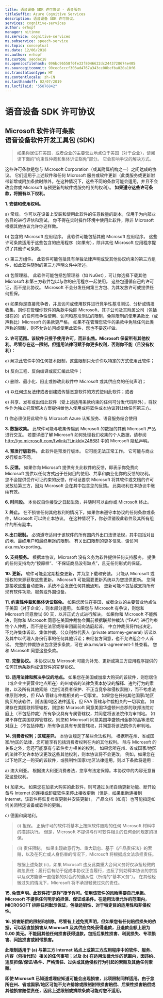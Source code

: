 ```yaml
---
title: 语音设备 SDK 许可协议 - 语音服务
titleSuffix: Azure Cognitive Services
description: 语音设备 SDK 许可协议。
services: cognitive-services
author: erhopf
manager: nitinme
ms.service: cognitive-services
ms.subservice: speech-service
ms.topic: conceptual
ms.date: 12/06/2018
ms.author: erhopf
ms.custom: seodec18
ms.openlocfilehash: 096bc96558f0fe33f8046622dc2443728674e405
ms.sourcegitcommit: 90cec6cccf303ad4767a343ce00befba020a10f6
ms.translationtype: HT
ms.contentlocale: zh-CN
ms.lasthandoff: 02/07/2019
ms.locfileid: "55876842"
---
```

# <a name="speech-devices-sdk-license-agreement"></a>语音设备 SDK 许可协议

## <a name="microsoft-software-license-termsbrspeech-devices-software-development-kit-sdk"></a>Microsoft 软件许可条款<br>语音设备软件开发工具包 (SDK)

> 如果你居住在美国，或者企业的主要营业地点位于美国（对于企业），请阅读下面的“约束性仲裁和集体诉讼豁免”部分。 它会影响争议的解决方式。

这些许可条款是您与 Microsoft Corporation（或其附属机构之一）之间达成的协议。 它们适用于上述软件和任何 Microsoft 服务或软件更新（此类服务或更新附带新增或附加条款时除外，在这种情况下，这些不同的条款可能会适用，并且不会改变你或 Microsoft 与预更新的软件或服务相关的权利）。 **如果遵守这些许可条款，将拥有以下权利。**

**1\. 安装和使用权利。**

a) 常规。 你可以在设备上安装和使用此软件的任意数量的副本，仅用于为内部业务目的进行评估和测试。 你不得在实时操作环境中使用此软件，除非 Microsoft 根据其他协议允许你这样做。

b) 包含的 Microsoft 应用程序。 此软件可能包括其他 Microsoft 应用程序。 这些许可条款适用于这些包含的应用程序（如果有），除非其他 Microsoft 应用程序提供了其他许可条款。

c) 第三方组件。 此软件可能包括具有单独法律声明或受其他协议约束的第三方组件，如此软件随附的第三方声明文件中所述。

d) 包管理器。 此软件可能包括包管理器（如 NuGet），可让你选择下载其他 Microsoft 和第三方软件包以与你的应用程序一起使用。 这些包遵循自己的许可证，而不是此协议。 Microsoft 不会分发任何第三方包、为其发放许可或提供任何担保。

e) 如果你是直接竞争者，并且访问或使用软件进行竞争性基准测试、分析或情报收集，则你在管理你软件的条款中免除 Microsoft、其子公司及其附属公司（包括潜在的）的任何竞争性使用、访问和基准测试的限制，免除限制的使用条款比（或声称比）Microsoft 的条款更严格。 如果不在管理您软件的条款中免除任何此类声称的限制，则不允许访问或使用此软件，您也不要这样做。

**2\. 许可范围。该软件只授予使用许可，而非出售。Microsoft 保留所有其他权利。尽管存在这一限制，但适用法律可赋予你更多权利，否则你不能（且没有权利）：**

a)  解决此软件中的任何技术限制，这些限制只允许你以特定的方式使用此软件；

b)  反向工程、反向编译或反汇编此软件；

c)  删除、最小化、阻止或修改此软件中 Microsoft 或其供应商的任何声明；

d)  以任何违反法律或者创建或传播恶意软件的方式使用此软件；或者

e)  共享、发布或出借此软件（受上述适用条款约束的任何可分发代码除外），将软件作为独立托管解决方案提供给他人使用或将软件或本协议转让给任何第三方。

f)  你必须仅将此软件与 Microsoft Azure 认知服务、语音服务结合使用

**3\. 数据收集。** 此软件可能与收集传输到 Microsoft 的数据的其他 Microsoft 产品进行交互。 若要详细了解 Microsoft 如何处理我们收集的个人数据，请参阅 http://go.microsoft.com/fwlink/?LinkId=248681 中的 Microsoft 隐私声明。

**4\. 预发行版软件。** 此软件是预发行版本。 它可能无法正常工作。 它可能与商业发行版本不同。

**5\. 反馈。** 如果你向 Microsoft 提供有关此软件的反馈，即表示你免费向 Microsoft 提供以任何方式出于任何目的使用、共享和商业化你的反馈的权利。 您不会提供受许可证约束的反馈，许可证要求 Microsoft 将其软件或文档的许可发放给第三方，因为 Microsoft 会在其中包含您的反馈。 此类权利在本协议中继续有效。

**6\. 时间段。** 本协议自你接受之日起生效，并随时可以由你或 Microsoft 终止。

**7\. 终止。** 在不损害任何其他权利的情况下，如果你未遵守本协议的任何条款或条件，Microsoft 可以终止本协议。 在这种情况下，你必须销毁此软件及其所有组件的所有副本。

**8\.出口限制。** 必须遵守适用于该软件的所有国内外出口法律法规，其中包括对目的地、最终用户和最终用途的限制。 有关出口限制的更多信息，请访问 aka.ms/exporting。

**9\. 支持服务。** 根据本协议，Microsoft 没有义务为软件提供任何支持服务。 提供的任何支持均为“按原样”、“不保证商品没有缺点”，且无任何形式的保证。

**10\. 更新。** 软件可能会定期检查更新，并为您下载和安装。 只能从 Microsoft 或授权的来源获取这些更新。 Microsoft 可能需要更新系统以为您提供更新。 您同意接收这些自动更新，系统不会发送任何其他通知。 更新可能不包括或支持所有现有软件功能、服务或外围设备。

**11\. 约束性仲裁和集体诉讼豁免。** 如果您居住在美国，或者企业的主要营业地点位于美国（对于企业），则本部分适用。  如果您与 Microsoft 有争议，则您和 Microsoft 同意尝试 60 天，以非正式方式进行解决。 如果你和 Microsoft 不能解决，则你和 Microsoft 同意在美国仲裁协会面前根据联邦仲裁法 (“FAA”) 进行约束性个人仲裁，而不是在法官或陪审团面前向法庭起诉。 中立仲裁员将作出决定。 不允许集体诉讼、集体仲裁、公众利益代表人 (private attorney-general) 诉讼以及其中以代理人身份行事的任何其他诉讼；未经各方同意，也不允许组合个人诉讼。 完整的仲裁协议包含更多条款，可在 aka.ms/arb-agreement-1 处查看。 您和 Microsoft 同意这些条款。

**12\. 完整协议。** 本协议以及 Microsoft 可能为补充、更新或第三方应用程序提供的任何其他条款构成该软件的完整协议。

**13\. 适用法律和解决争议的地点。** 如果您在美国或加拿大购买的该软件，则您居住（或企业主要营业地点所在）的州或省的法律负责本协议的解释、违约行为的索赔，以及所有其他索赔（包括消费者保护、不正当竞争和侵权索赔），而不考虑法律原则冲突，但 FAA 管辖与仲裁相关的一切事宜。 如果您在任何其他国家/地区购买的该软件，则该国/地区法律适用，但 FAA 管辖与仲裁相关的一切事宜。 如果存在美国联邦管辖权，则您和 Microsoft 同意美国华盛顿州金郡的联邦法院对庭上（不包括仲裁）所有争议具有专属管辖权，并同意将该法院作为审判地。 如果不存在美国联邦管辖权，则您和 Microsoft 同意美国华盛顿州金郡的高等法院对庭上（不包括仲裁）所有争议具有专属管辖权，并同意将该法院作为审判地。

**14\. 消费者权利；区域差异。** 本协议规定了某些合法权利。 根据所在州、省或国家/地区的法律，您可能享有包括消费者权利在内的其他权利。 除与 Microsoft 的关系之外，您还可能享有与软件卖方相关的权利。 如果您所在州、省或国家/地区的法律不允许本协议更改这些其他权利，则本协议将不会更改。 例如，如果您在以下地区之一购买的该软件，或强制性国家/地区法律适用，则以下条款将适用：

a)  澳大利亚。 根据澳大利亚消费者法，您享有法定保障。本协议中的内容无意冒犯这些权利。

b)  加拿大。 如果您在加拿大购买的此软件，则可通过关闭自动更新功能、断开设备与 Internet 的连接或卸载软件来停止接收更新（但是，如果重新连接到 Internet，该软件将恢复检查更新并安装更新）。 产品文档（如有）也可能指定如何关闭特定设备或软件的更新。

c)  德国和奥地利。

> (i)  担保。 正确许可的软件将基本上按照软件随附的任何 Microsoft 材料中的描述执行。 但是，Microsoft 不提供与许可软件相关的任何合同规定的担保。

> (ii)  责任限制。 如果出现故意行为、重大疏忽、基于《产品责任法》的索赔，以及在死亡或人身伤害的情况下，Microsoft 将根据成文法承担责任。

> 根据上述条款 (ii)，如果 Microsoft 违反此类重大合同义务将仅承担轻微的疏忽责任：履行后有助于促成本协议正当履行，违反了则妨碍本协议的宗旨以及双方能够一直信赖的对合约的遵从性（所谓的“基本义务”）。 在其他轻微过失的情况下，Microsoft 将不承担轻微过失的责任。

**15\. 免责声明。此软件按“原样”授予许可。使用该软件的风险需要自己承担。Microsoft 不提供任何明示的担保、保证或条件。在适用法律允许的范围内，MICROSOFT 排除任何默示保证，包括适销性、对于特定目的适用性和非侵权性。**

**16\. 损害赔偿的限制和排除。尽管有上述免责声明，但如果您有任何赔偿损失的依据，可以因直接损害从 Microsoft 及其供应商处获得退款，且退款金额上限为 5.00 美元。不能因其他任何损害获得退款，包括后果性损害、利润损失、专项损害、间接损害或附带损害。**

**此限制适用于 (a) 与第三方 Internet 站点上或第三方应用程序中的软件、服务、内容（包括代码）相关的任何事项；以及 (b) 在适用法律允许的范围内，因违约、违反担保/保证/条件、严格责任、过失或其他侵权行为引起的索赔及其他任何索赔。**

**即使 Microsoft 已知道或理应知道可能会出现损害，此项限制同样适用。由于您所在州、省或国家/地区可能不允许排除或限制附带损害赔偿、后果性损害赔偿或其他损害赔偿责任，因此上述限制或排除条款可能对您不适用。**
